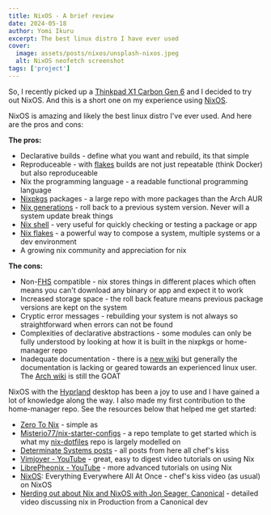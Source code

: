 ```yaml
---
title: NixOS - A brief review
date: 2024-05-18
author: Yomi Ikuru
excerpt: The best linux distro I have ever used
cover:
  image: assets/posts/nixos/unsplash-nixos.jpeg
  alt: NixOS neofetch screenshot
tags: ['project']
---
```


So, I recently picked up a [Thinkpad X1 Carbon Gen 6](<https://www.lenovo.com/gb/en/p/laptops/thinkpad/thinkpadx1/thinkpad-x1-carbon-(6th-gen)/22tp2txx16g>) and I decided to try out NixOS. And this is a short one on my experience using [NixOS](https://nixos.org).

NixOS is amazing and likely the best linux distro I've ever used. And here are the pros and cons:

**The pros:**

- Declarative builds - define what you want and rebuild, its that simple
- Reproduceable - with [flakes](https://www.tweag.io/blog/2020-05-25-flakes) builds are not just repeatable (think Docker) but also reproduceable
- Nix the programming language - a readable functional programming language
- [Nixpkgs](https://search.nixos.org/packages) packages - a large repo with more packages than the Arch AUR
- [Nix generations](https://nixos.wiki/wiki/Overview_of_the_NixOS_Linux_distribution) - roll back to a previous system version. Never will a system update break things
- [Nix shell](https://nix.dev/tutorials/first-steps/declarative-shell.html) - very useful for quickly checking or testing a package or app
- [Nix flakes](https://nixos.wiki/wiki/Flakes) - a powerful way to compose a system, multiple systems or a dev environment
- A growing nix community and appreciation for nix

**The cons:**

- Non-[FHS](https://en.wikipedia.org/wiki/Filesystem_Hierarchy_Standard) compatible - nix stores things in different places which often means you can't download any binary or app and expect it to work
- Increased storage space - the roll back feature means previous package versions are kept on the system
- Cryptic error messages - rebuilding your system is not always so straightforward when errors can not be found
- Complexities of declarative abstractions - some modules can only be fully understood by looking at how it is built in the nixpkgs or home-manager repo
- Inadequate documentation - there is a [new wiki](https://wiki.nixos.org/wiki/NixOS_Wiki) but generally the documentation is lacking or geared towards an experienced linux user. The [Arch wiki](https://wiki.archlinux.org) is still the GOAT

NixOS with the [Hyprland](https://hyprland.org) desktop has been a joy to use and I have gained a lot of knowledge along the way. I also made my first contribution to the home-manager repo. See the resources below that helped me get started:

- [Zero To Nix](https://zero-to-nix.com) - simple as
- [Misterio77/nix-starter-configs](https://github.com/Misterio77/nix-starter-configs) - a repo template to get started which is what my [nix-dotfiles](https://github.com/abayomi185/nix-dotfiles) repo is largely modelled on
- [Determinate Systems posts](https://determinate.systems/posts) - all posts from here all chef's kiss
- [Vimjoyer - YouTube](https://www.youtube.com/@vimjoyer) - great, easy to digest video tutorials on using Nix
- [LibrePheonix - YouTube](https://www.youtube.com/@librephoenix) - more advanced tutorials on using Nix
- [NixOS](https://www.youtube.com/watch?v=CwfKlX3rA6E): Everything Everywhere All At Once - chef's kiss video (as usual) on NixOS
- [Nerding out about Nix and NixOS with Jon Seager, Canonical](https://www.youtube.com/watch?v=9l-U2NwbKOc&t=1198s) - detailed video discussing nix in Production from a Canonical dev
